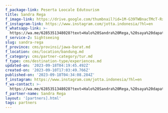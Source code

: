 ```yaml
---
f_package-link: Peserta Loocale Edutourism
title: Sandra Rega
f_image-link: https://drive.google.com/thumbnail?id=1M-G39TWBnacTMcT-RxGVXH8XwSkppfBE
f_instagram-link: https://www.instagram.com/jotta.indonesia/?hl=en
f_whatsapp-link: >-
  https://wa.me/6285351348028?text=Halo%20Sandra%20Rega,%20saya%20dapat%20info%20dari%20@loocale.id%20dan%20punya%20pertanyaan
f_service-2: Sightseeing
slug: sandra-rega
f_province: cms/provinsi/jawa-barat.md
f_location: cms/location/bandung.md
f_category: cms/partner-category/tur.md
f_type: cms/destination-type/experiences.md
updated-on: '2023-09-18T04:19:45.492Z'
created-on: '2023-09-10T17:03:49.766Z'
published-on: '2023-09-18T04:34:08.284Z'
f_instagram: https://www.instagram.com/jotta.indonesia/?hl=en
f_wa-contact: >-
  https://wa.me/6285351348028?text=Halo%20Sandra%20Rega,%20saya%20dapat%20info%20dari%20@loocale.id%20dan%20punya%20pertanyaan
f_partner-name: Sandra Rega
layout: '[partners].html'
tags: partners
---
```



